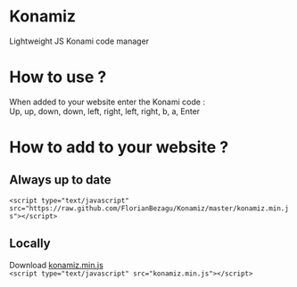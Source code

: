 Konamiz
=======

Lightweight JS Konami code manager

How to use ?
============
When added to your website enter the Konami code :<br>
Up, up, down, down, left, right, left, right, b, a, Enter

How to add to your website ?
============================

Always up to date
-----------------
  `<script type="text/javascript" src="https://raw.github.com/FlorianBezagu/Konamiz/master/konamiz.min.js"></script>`


Locally
-------
Download [konamiz.min.js](https://raw.github.com/FlorianBezagu/Konamiz/master/konamiz.min.js])
<br>
  `<script type="text/javascript" src="konamiz.min.js"></script>`

